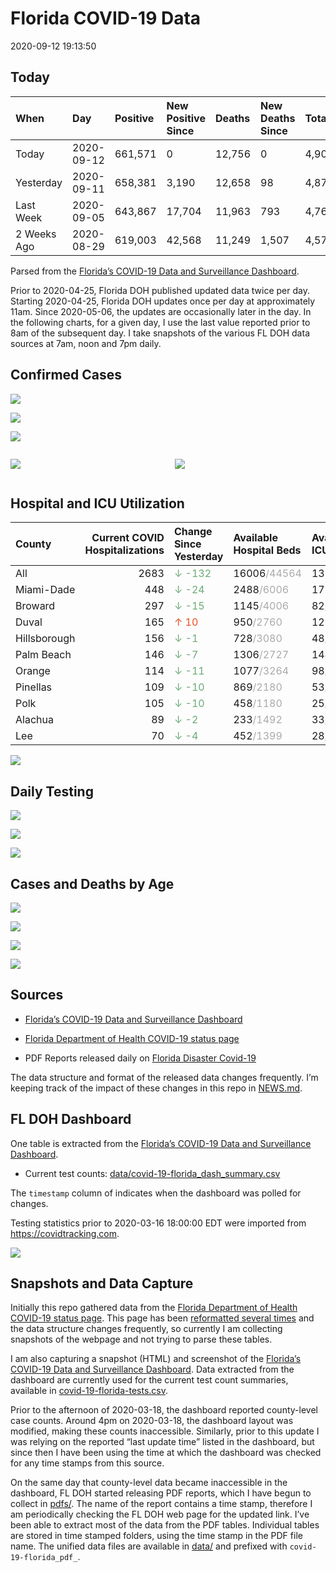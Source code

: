 Florida COVID-19 Data
================
2020-09-12 19:13:50

## Today

| When        | Day        | Positive | New Positive Since | Deaths | New Deaths Since | Total     |
| :---------- | :--------- | :------- | :----------------- | :----- | :--------------- | :-------- |
| Today       | 2020-09-12 | 661,571  | 0                  | 12,756 | 0                | 4,901,680 |
| Yesterday   | 2020-09-11 | 658,381  | 3,190              | 12,658 | 98               | 4,876,756 |
| Last Week   | 2020-09-05 | 643,867  | 17,704             | 11,963 | 793              | 4,763,807 |
| 2 Weeks Ago | 2020-08-29 | 619,003  | 42,568             | 11,249 | 1,507            | 4,575,211 |

Parsed from the [Florida’s COVID-19 Data and Surveillance
Dashboard](https://fdoh.maps.arcgis.com/apps/opsdashboard/index.html#/8d0de33f260d444c852a615dc7837c86).

Prior to 2020-04-25, Florida DOH published updated data twice per day.
Starting 2020-04-25, Florida DOH updates once per day at approximately
11am. Since 2020-05-06, the updates are occasionally later in the day.
In the following charts, for a given day, I use the last value reported
prior to 8am of the subsequent day. I take snapshots of the various FL
DOH data sources at 7am, noon and 7pm daily.

## Confirmed Cases

![](plots/covid-19-florida-daily-test-changes.png)

![](plots/covid-19-florida-deaths-by-day.png)

![](plots/covid-19-florida-county-top-6.png)

<div class="columns">

<div class="column is-full-mobile">

![](plots/covid-19-florida-testing.png)

</div>

<div class="column is-full-mobile">

![](plots/covid-19-florida-total-positive.png)

</div>

</div>

## Hospital and ICU Utilization

| County       | Current COVID Hospitalizations | Change Since Yesterday                     | Available Hospital Beds                      | Available ICU Beds                         |
| :----------- | -----------------------------: | :----------------------------------------- | :------------------------------------------- | :----------------------------------------- |
| All          |                           2683 | <span style="color: #6BAA75">↓ -132</span> | 16006<span style="color: #aaa">/44564</span> | 1337<span style="color: #aaa">/4626</span> |
| Miami-Dade   |                            448 | <span style="color: #6BAA75">↓ -24</span>  | 2488<span style="color: #aaa">/6006</span>   | 179<span style="color: #aaa">/763</span>   |
| Broward      |                            297 | <span style="color: #6BAA75">↓ -15</span>  | 1145<span style="color: #aaa">/4006</span>   | 82<span style="color: #aaa">/389</span>    |
| Duval        |                            165 | <span style="color: #EC4E20">↑ 10</span>   | 950<span style="color: #aaa">/2760</span>    | 128<span style="color: #aaa">/309</span>   |
| Hillsborough |                            156 | <span style="color: #6BAA75">↓ -1</span>   | 728<span style="color: #aaa">/3080</span>    | 48<span style="color: #aaa">/328</span>    |
| Palm Beach   |                            146 | <span style="color: #6BAA75">↓ -7</span>   | 1306<span style="color: #aaa">/2727</span>   | 144<span style="color: #aaa">/258</span>   |
| Orange       |                            114 | <span style="color: #6BAA75">↓ -11</span>  | 1077<span style="color: #aaa">/3264</span>   | 98<span style="color: #aaa">/274</span>    |
| Pinellas     |                            109 | <span style="color: #6BAA75">↓ -10</span>  | 869<span style="color: #aaa">/2180</span>    | 53<span style="color: #aaa">/228</span>    |
| Polk         |                            105 | <span style="color: #6BAA75">↓ -10</span>  | 458<span style="color: #aaa">/1180</span>    | 25<span style="color: #aaa">/112</span>    |
| Alachua      |                             89 | <span style="color: #6BAA75">↓ -2</span>   | 233<span style="color: #aaa">/1492</span>    | 33<span style="color: #aaa">/275</span>    |
| Lee          |                             70 | <span style="color: #6BAA75">↓ -4</span>   | 452<span style="color: #aaa">/1399</span>    | 28<span style="color: #aaa">/113</span>    |

![](plots/covid-19-florida-icu-usage.png)

## Daily Testing

![](plots/covid-19-florida-tests-per-case.png)

<!-- ![](plots/covid-19-florida-change-new-cases.png) -->

![](plots/covid-19-florida-tests-percent-positive.png)

![](plots/covid-19-florida-test-and-case-growth.png)

## Cases and Deaths by Age

![](plots/covid-19-florida-weekly-events-by-age.png)

![](plots/covid-19-florida-age.png)

![](plots/covid-19-florida-age-deaths.png)

![](plots/covid-19-florida-age-sex.png)

## Sources

  - [Florida’s COVID-19 Data and Surveillance
    Dashboard](https://fdoh.maps.arcgis.com/apps/opsdashboard/index.html#/8d0de33f260d444c852a615dc7837c86)

  - [Florida Department of Health COVID-19 status
    page](http://www.floridahealth.gov/diseases-and-conditions/COVID-19/)

  - PDF Reports released daily on [Florida Disaster
    Covid-19](http://www.floridahealth.gov/diseases-and-conditions/COVID-19/)

The data structure and format of the released data changes frequently.
I’m keeping track of the impact of these changes in this repo in
[NEWS.md](NEWS.md).

## FL DOH Dashboard

One table is extracted from the [Florida’s COVID-19 Data and
Surveillance
Dashboard](https://fdoh.maps.arcgis.com/apps/opsdashboard/index.html#/8d0de33f260d444c852a615dc7837c86).

  - Current test counts:
    [data/covid-19-florida\_dash\_summary.csv](data/covid-19-florida_dash_summary.csv)

The `timestamp` column of indicates when the dashboard was polled for
changes.

Testing statistics prior to 2020-03-16 18:00:00 EDT were imported from
<https://covidtracking.com>.

![](screenshots/fodh_maps_arcgis_com__apps__opsdashboard.png)

## Snapshots and Data Capture

Initially this repo gathered data from the [Florida Department of Health
COVID-19 status
page](http://www.floridahealth.gov/diseases-and-conditions/COVID-19/).
This page has been [reformatted several
times](screenshots/floridahealth_gov__diseases-and-conditions__COVID-19.png)
and the data structure changes frequently, so currently I am collecting
snapshots of the webpage and not trying to parse these tables.

I am also capturing a snapshot (HTML) and screenshot of the [Florida’s
COVID-19 Data and Surveillance
Dashboard](https://fdoh.maps.arcgis.com/apps/opsdashboard/index.html#/8d0de33f260d444c852a615dc7837c86).
Data extracted from the dashboard are currently used for the current
test count summaries, available in
[covid-19-florida-tests.csv](covid-19-florida-tests.csv).

Prior to the afternoon of 2020-03-18, the dashboard reported
county-level case counts. Around 4pm on 2020-03-18, the dashboard layout
was modified, making these counts inaccessible. Similarly, prior to this
update I was relying on the reported “last update time” listed in the
dashboard, but since then I have been using the time at which the
dashboard was checked for any time stamps from this source.

On the same day that county-level data became inaccessible in the
dashboard, FL DOH started releasing PDF reports, which I have begun to
collect in [pdfs/](pdfs/). The name of the report contains a time stamp,
therefore I am periodically checking the FL DOH web page for the updated
link. I’ve been able to extract most of the data from the PDF tables.
Individual tables are stored in time stamped folders, using the time
stamp in the PDF file name. The unified data files are available in
[data/](data/) and prefixed with `covid-19-florida_pdf_`.

